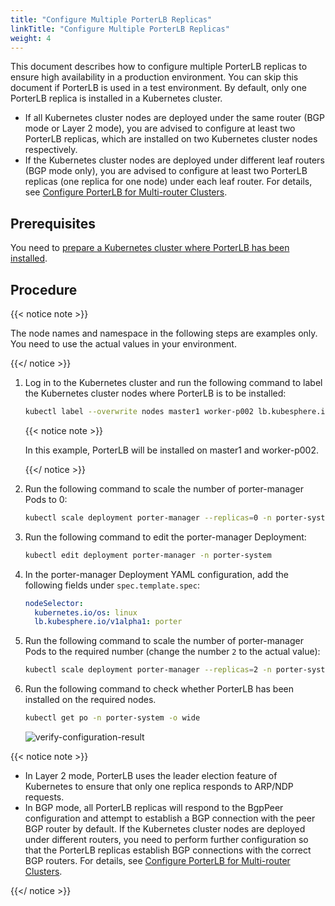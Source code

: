 ```yaml
---
title: "Configure Multiple PorterLB Replicas"
linkTitle: "Configure Multiple PorterLB Replicas"
weight: 4
---
```


This document describes how to configure multiple PorterLB replicas to ensure high availability in a production environment. You can skip this document if PorterLB is used in a test environment. By default, only one PorterLB replica is installed in a Kubernetes cluster.

* If all Kubernetes cluster nodes are deployed under the same router (BGP mode or Layer 2 mode), you are advised to configure at least two PorterLB replicas, which are installed on two Kubernetes cluster nodes respectively.
* If the Kubernetes cluster nodes are deployed under different leaf routers (BGP mode only), you are advised to configure at least two PorterLB replicas (one replica for one node) under each leaf router. For details, see [Configure PorterLB for Multi-router Clusters](/docs/getting-started/configuration/configure-porter-for-multi-router-clusters/).

## Prerequisites

You need to [prepare a Kubernetes cluster where PorterLB has been installed](/docs/getting-started/installation/).

## Procedure

{{< notice note >}}

The node names and namespace in the following steps are examples only. You need to use the actual values in your environment.

{{</ notice >}}

1. Log in to the Kubernetes cluster and run the following command to label the Kubernetes cluster nodes where PorterLB is to be installed:

   ```bash
   kubectl label --overwrite nodes master1 worker-p002 lb.kubesphere.io/v1alpha1=porter
   ```

   {{< notice note >}}

   In this example, PorterLB will be installed on master1 and worker-p002.

   {{</ notice >}}

2. Run the following command to scale the number of porter-manager Pods to 0:

   ```bash
   kubectl scale deployment porter-manager --replicas=0 -n porter-system
   ```

3. Run the following command to edit the porter-manager Deployment:

   ```bash
   kubectl edit deployment porter-manager -n porter-system
   ```

4. In the porter-manager Deployment YAML configuration, add the following fields under `spec.template.spec`:

   ```yaml
   nodeSelector:
     kubernetes.io/os: linux
     lb.kubesphere.io/v1alpha1: porter
   ```

5. Run the following command to scale the number of porter-manager Pods to the required number (change the number `2` to the actual value):

   ```bash
   kubectl scale deployment porter-manager --replicas=2 -n porter-system
   ```

6. Run the following command to check whether PorterLB has been installed on the required nodes.

   ```bash
   kubectl get po -n porter-system -o wide
   ```

   ![verify-configuration-result](/images/docs/getting-started/configuration/configure-multiple-porter-replicas/verify-configuration-result.jpg)

{{< notice note >}}

* In Layer 2 mode, PorterLB uses the leader election feature of Kubernetes to ensure that only one replica responds to ARP/NDP requests. 
* In BGP mode, all PorterLB replicas will respond to the BgpPeer configuration and attempt to establish a BGP connection with the peer BGP router by default. If the Kubernetes cluster nodes are deployed under different routers, you need to perform further configuration so that the PorterLB replicas establish BGP connections with the correct BGP routers. For details, see [Configure PorterLB for Multi-router Clusters](/docs/getting-started/configuration/configure-porter-for-multi-router-clusters/).

{{</ notice >}}